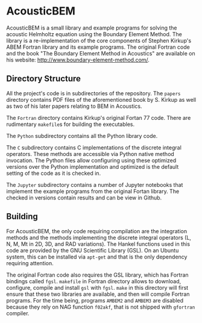 # AcousticBEM

AcousticBEM is a small library and example programs for solving the acoustic Helmholtz equation using the Boundary Element Method. The library is a re-implementation of the core components of Stephen Kirkup's ABEM Fortran library and its example programs. The original Fortran code and the book "The Boundary Element Method in Acoustics" are available on his website: <http://www.boundary-element-method.com/>.

## Directory Structure

All the project's code is in subdirectories of the repository. The `papers` directory contains PDF files of the aforementioned book by S. Kirkup as well as two of his later papers relating to BEM in Acoustics.

The `Fortran` directory contains Kirkup's original Fortan 77 code. There are rudimentary `makefile`s for building the executables.

The `Python` subdirectory contains all the Python library code.

The `C` subdirectory contains C implementations of the discrete integral operators. These methods are accessible via Python native method invocation. The Python files allow configuring using these optimized versions over the Python implementation and optimized is the default setting of the code as it is checked in.

The `Jupyter` subdirectory contains a number of Jupyter notebooks that implement the example programs from the original Fortan library. The checked in versions contain results and can be view in Github.

## Building

For AcousticBEM, the only code requiring compilation are the integration methods and the methods implementing the discrete integral operators (L, N, M, Mt in 2D, 3D, and RAD variations). The Hankel functions used in this code are provided by the GNU Scientific Library (GSL). On an Ubuntu system, this can be installed via `apt-get` and that is the only dependency requiring attention.

The original Fortran code also requires the GSL library, which has Fortran bindings called `fgsl`. `makefile` in Fortran directory allows to download, configure, compile and install `gsl` with `fgsl`. `make` in this directory will first ensure that these two libraries are available, and then will compile Fortran programs. For the time being, programs `AMBEM2` and `AMBEM3` are disabled because they rely on NAG function `f02akf`, that is not shipped with `gfortran` compiler.

